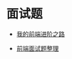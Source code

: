 # 面试题

* [我的前端进阶之路](http://www.cnblogs.com/libin-1/p/6864344.html)

* [前端面试题整理](http://www.cnblogs.com/haoyijing/p/5789348.html)
